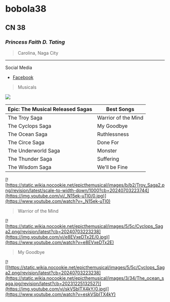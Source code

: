 # bobola38
## CN 38
### *Princess Faith D. Tating*
> Carolina, Naga City
---
Social Media
- [Facebook](https://facebook.com)


> Musicals

![](https://encrypted-tbn1.gstatic.com/images?q=tbn:ANd9GcQl_dxMXUHRDcUh_BCKBWfbwvS5y7PULHLELm8vvViazaXCuvaR)


| Epic: The Musical Released Sagas | Best Songs |
| ----------- | ----------- |
| The Troy Saga | Warrior of the Mind |
| The Cyclops Saga | My Goodbye |
| The Ocean Saga | Ruthlessness |
| The Circe Saga | Done For |
| The Underworld Saga | Monster |
| The Thunder Saga | Suffering |
| The Wisdom Saga | We'll be Fine |



[![https://static.wikia.nocookie.net/epicthemusical/images/b/b2/Troy_Saga2.png/revision/latest/scale-to-width-down/1000?cb=20240703223744](https://img.youtube.com/vi/_N15ek-uTl0/0.jpg)](https://www.youtube.com/watch?v=_N15ek-uTl0)
> Warrior of the Mind

[![https://static.wikia.nocookie.net/epicthemusical/images/5/5c/Cyclops_Saga2.png/revision/latest?cb=20240703223238](https://img.youtube.com/vi/e8EVxeDTx2E/0.jpg)](https://www.youtube.com/watch?v=e8EVxeDTx2E)
> My Goodbye

[![[https://static.wikia.nocookie.net/epicthemusical/images/5/5c/Cyclops_Saga2.png/revision/latest?cb=20240703223238](https://static.wikia.nocookie.net/epicthemusical/images/3/34/The_ocean_saga.jpg/revision/latest?cb=20231225132527)](https://img.youtube.com/vi/skVSbITX4kY/0.jpg)](https://www.youtube.com/watch?v=eskVSbITX4kY)
